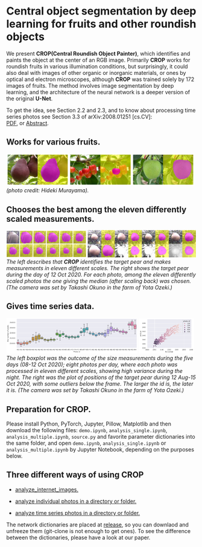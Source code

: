 # Central object segmentation by deep learning for fruits and other roundish objects
We present **CROP(Central Roundish Object Painter)**, which identifies and paints the object at the center of an RGB image. Primarily **CROP** works for roundish fruits in various illumination conditions, but surprisingly, it could also deal with images of other organic or inorganic materials, or ones by optical and electron microscopes, although **CROP** was trained solely by 172 images of fruits. The method involves image segmentation by deep learning, and the architecture of the neural network is a deeper version of the original **U-Net**.

To get the idea, see Section 2.2 and 2.3, and to know about processing time series photos see Section 3.3 of
arXiv:2008.01251 [cs.CV]:  
[PDF](https://arxiv.org/pdf/2008.01251.pdf), or [Abstract](http://arxiv.org/abs/2008.01251).  

## Works for various fruits. 
<img src="/images/murayama35a.png" width="33%" /><img src="/images/murayama21a.png" width="33%" /><img src="/images/murayama45.png" width="33%"/> 
<i>(photo credit: Hideki Murayama).</i>

## Chooses the best among the eleven differently scaled measurements. 
<img src="/images/338_tiles_lite.png" width="42%" /> <img src="/images/8tiles_lite.png" width="57%" />
<i>The left describes that **CROP** identifies the target pear and makes measurements in eleven different scales. The right shows the target pear during the day of 12 Oct 2020. For each photo, among the eleven differently scaled photos the one giving the median (after scaling back) was chosen. (The camera was set by Takashi Okuno in the farm of Yota Ozeki.)</i>

## Gives time series data.
<img src="/images/measurements_seg.png" width="69%" /> <img src="/images/positions.png" width="29%" />
<i>The left boxplot was the outcome of the size measurements during the five days (08-12 Oct 2020); eight photos per day, where each photo was processed in eleven different scales, showing high variance during the night. The right was the plot of positions of the target pear during 12 Aug-15 Oct 2020, with some outliers below the frame. The larger the id is, the later it is. (The camera was set by Takashi Okuno in the farm of Yota Ozeki.)</i>

## Preparation for **CROP**. 
Please install Python, PyTorch, Jupyter, Pillow, Matplotlib and then download the following files: `demo.ipynb`, `analysis_single.ipynb`, `analysis_multiple.ipynb`, `source.py` and favorite parameter dictionaries into the same folder, and open `demo.ipynb`, `analysis_single.ipynb` or `analysis_multiple.ipynb` by Jupyter Notebook, depending on the purposes below.

## Three different ways of using **CROP**

- [analyze_internet_images.](/demo_internet_images/README.md)

- [analyze individual photos in a directory or folder.](/analysis_single/README.md)

- [analyze time series photos in a directory or folder.](/analysis_timeseries/README.md)

The network dictionaries are placed at [release](https://github.com/MotohisaFukuda/CROP/releases), so you can downlaod and unfreeze them (git-clone is not enough to get ones).
To see the difference between the dictionaries, please have a look at our paper. 
